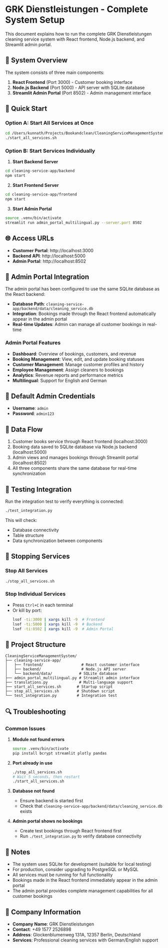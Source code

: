 # GRK Dienstleistungen - Complete System Setup

This document explains how to run the complete GRK Dienstleistungen cleaning service system with React frontend, Node.js backend, and Streamlit admin portal.

## 🎯 System Overview

The system consists of three main components:

1. **React Frontend** (Port 3000) - Customer booking interface
2. **Node.js Backend** (Port 5000) - API server with SQLite database
3. **Streamlit Admin Portal** (Port 8502) - Admin management interface

## 🚀 Quick Start

### Option A: Start All Services at Once

```bash
cd /Users/kunnath/Projects/Bookandclean/CleaningServiceManagementSystem
./start_all_services.sh
```

### Option B: Start Services Individually

1. **Start Backend Server**
```bash
cd cleaning-service-app/backend
npm start
```

2. **Start Frontend Server**
```bash
cd cleaning-service-app/frontend
npm start
```

3. **Start Admin Portal**
```bash
source .venv/bin/activate
streamlit run admin_portal_multilingual.py --server.port 8502
```

## 🌐 Access URLs

- **Customer Portal**: http://localhost:3000
- **Backend API**: http://localhost:5000
- **Admin Portal**: http://localhost:8502

## 🔧 Admin Portal Integration

The admin portal has been configured to use the same SQLite database as the React backend:

- **Database Path**: `cleaning-service-app/backend/data/cleaning_service.db`
- **Integration**: Bookings made through the React frontend automatically appear in the admin portal
- **Real-time Updates**: Admin can manage all customer bookings in real-time

### Admin Portal Features

- **Dashboard**: Overview of bookings, customers, and revenue
- **Booking Management**: View, edit, and update booking statuses
- **Customer Management**: Manage customer profiles and history
- **Employee Management**: Assign cleaners to bookings
- **Analytics**: Revenue reports and performance metrics
- **Multilingual**: Support for English and German

## 👥 Default Admin Credentials

- **Username**: `admin`
- **Password**: `admin123`

## 🔄 Data Flow

1. Customer books service through React frontend (localhost:3000)
2. Booking data saved to SQLite database via Node.js backend (localhost:5000)
3. Admin views and manages bookings through Streamlit portal (localhost:8502)
4. All three components share the same database for real-time synchronization

## 🧪 Testing Integration

Run the integration test to verify everything is connected:

```bash
./test_integration.py
```

This will check:
- Database connectivity
- Table structure
- Data synchronization between components

## 🛑 Stopping Services

### Stop All Services
```bash
./stop_all_services.sh
```

### Stop Individual Services
- Press `Ctrl+C` in each terminal
- Or kill by port:
  ```bash
  lsof -ti:3000 | xargs kill -9  # Frontend
  lsof -ti:5000 | xargs kill -9  # Backend
  lsof -ti:8502 | xargs kill -9  # Admin Portal
  ```

## 📁 Project Structure

```
CleaningServiceManagementSystem/
├── cleaning-service-app/
│   ├── frontend/                 # React customer interface
│   ├── backend/                  # Node.js API server
│   └── backend/data/            # SQLite database
├── admin_portal_multilingual.py # Streamlit admin interface
├── translations.py              # Multi-language support
├── start_all_services.sh       # Startup script
├── stop_all_services.sh        # Shutdown script
└── test_integration.py         # Integration test
```

## 🔍 Troubleshooting

### Common Issues

1. **Module not found errors**
   ```bash
   source .venv/bin/activate
   pip install bcrypt streamlit plotly pandas
   ```

2. **Port already in use**
   ```bash
   ./stop_all_services.sh
   # Wait 5 seconds, then restart
   ./start_all_services.sh
   ```

3. **Database not found**
   - Ensure backend is started first
   - Check that `cleaning-service-app/backend/data/cleaning_service.db` exists

4. **Admin portal shows no bookings**
   - Create test bookings through React frontend first
   - Run `./test_integration.py` to verify database connectivity

## 📝 Notes

- The system uses SQLite for development (suitable for local testing)
- For production, consider upgrading to PostgreSQL or MySQL
- All services must be running for full functionality
- Bookings made in the React frontend immediately appear in the admin portal
- The admin portal provides complete management capabilities for all customer bookings

## 🎯 Company Information

- **Company Name**: GRK Dienstleistungen
- **Contact**: +49 1577 2526898
- **Address**: Glockenblumenweg 131A, 12357 Berlin, Deutschland
- **Services**: Professional cleaning services with German/English support
